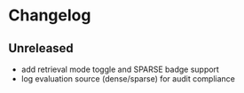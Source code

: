 # Changelog

## Unreleased
- add retrieval mode toggle and SPARSE badge support
- log evaluation source (dense/sparse) for audit compliance
